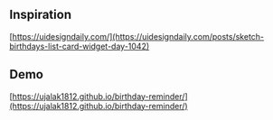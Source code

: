 ## Inspiration

[https://uidesigndaily.com/](https://uidesigndaily.com/posts/sketch-birthdays-list-card-widget-day-1042)

## Demo
[https://ujalak1812.github.io/birthday-reminder/](https://ujalak1812.github.io/birthday-reminder/)
